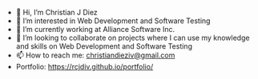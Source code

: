 - 👋 Hi, I’m Christian J Diez 
- 👀 I’m interested in Web Development and Software Testing
- 🌱 I’m currently working at Alliance Software Inc.
- 💞️ I’m looking to collaborate on projects where I can use my knowledge and skills on Web Development and Software Testing
- 📫 How to reach me: christiandieziv@gmail.com
- Portfolio: https://rcjdiv.github.io/portfolio/
<!---
rcjdiv/rcjdiv is a ✨ special ✨ repository because its `README.md` (this file) appears on your GitHub profile.
You can click the Preview link to take a look at your changes.
--->
